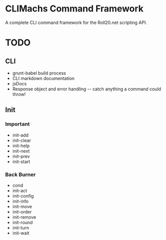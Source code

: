 # CLIMachs Command Framework

A complete CLI command framework for the Roll20.net scripting API.

# TODO

## CLI

  - grunt-babel build process
  - CLI markdown documentation
  - jsDocs
  - Response object and error handling -- catch anything a command could throw!

## Init

### Important

  - init-add
  - init-clear
  - init-help
  - init-next
  - init-prev
  - init-start

### Back Burner

  - cond
  - init-act
  - init-config
  - init-info
  - init-move
  - init-order
  - init-remove
  - init-round
  - init-turn
  - init-wait